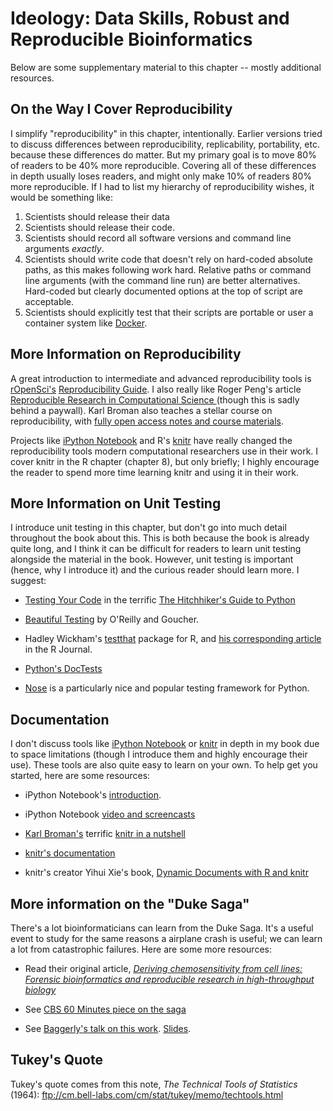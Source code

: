 # Ideology: Data Skills, Robust and Reproducible Bioinformatics

Below are some supplementary material to this chapter -- mostly additional
resources.

## On the Way I Cover Reproducibility

I simplify "reproducibility" in this chapter, intentionally. Earlier versions
tried to discuss differences between reproducibility, replicability,
portability, etc. because these differences do matter. But my primary goal is
to move 80% of readers to be 40% more reproducible. Covering all of these
differences in depth usually loses readers, and might only make 10% of readers
80% more reproducible. If I had to list my hierarchy of reproducibility wishes,
it would be something like:

1. Scientists should release their data
2. Scientists should release their code.
3. Scientists should record all software versions and command line arguments
   *exactly*.
4. Scientists should write code that doesn't rely on hard-coded absolute paths,
   as this makes following work hard. Relative paths or command line arguments
(with the command line run) are better alternatives. Hard-coded but clearly
documented options at the top of script are acceptable.
5. Scientists should explicitly test that their scripts are portable or user a
   container system like [Docker](https://www.docker.com/).

## More Information on Reproducibility

A great introduction to intermediate and advanced reproducibility tools is
[rOpenSci's](http://ropensci.org/) [Reproducibility
Guide](http://ropensci.github.io/reproducibility-guide/). I also really like
Roger Peng's article [Reproducible Research in Computational Science
](http://www.sciencemag.org/content/334/6060/1226.abstract) (though this is
sadly behind a paywall). Karl Broman also teaches a stellar course on
reproducibility, with [fully open access notes and course
materials](http://kbroman.org/Tools4RR/).

Projects like [iPython Notebook](http://ipython.org/notebook.html) and R's
[knitr](http://www.amazon.com/exec/obidos/ASIN/1482203537/7210-20) have really
changed the reproducibility tools modern computational researchers use in their
work. I cover knitr in the R chapter (chapter 8), but only briefly; I highly
encourage the reader to spend more time learning knitr and using it in their
work.

## More Information on Unit Testing

I introduce unit testing in this chapter, but don't go into much detail
throughout the book about this. This is both because the book is already quite
long, and I think it can be difficult for readers to learn unit testing
alongside the material in the book. However, unit testing is important (hence,
why I introduce it) and the curious reader should learn more. I suggest:

 - [Testing Your Code](http://docs.python-guide.org/en/latest/writing/tests/)
   in the terrific [The Hitchhiker's Guide to
Python](http://docs.python-guide.org/en/latest/)

 - [Beautiful
   Testing](http://www.amazon.com/Beautiful-Testing-Professionals-Software-Practice/dp/0596159811)
by O'Reilly and Goucher.

 - Hadley Wickham's [testthat](https://github.com/hadley/testthat) package for R, and [his corresponding article](http://journal.r-project.org/archive/2011-1/RJournal_2011-1_Wickham.pdf) in the R Journal.

 - [Python's DocTests](https://docs.python.org/2/library/doctest.html)

 - [Nose](https://nose.readthedocs.org/en/latest/) is a particularly nice and
   popular testing framework for Python.

## Documentation

I don't discuss tools like [iPython Notebook](http://ipython.org/notebook.html)
or [knitr](http://yihui.name/knitr/) in depth in my book due to space
limitations (though I introduce them and highly encourage their use). These
tools are also quite easy to learn on your own. To help get you started, here
are some resources:

 - iPython Notebook's [introduction](http://ipython.org/ipython-doc/stable/interactive/tutorial.html).

 - iPython Notebook [video and screencasts](http://ipython.org/videos.html)

 - [Karl Broman's](https://twitter.com/kwbroman) terrific [knitr in a
   nutshell](http://kbroman.org/knitr_knutshell/)

 - [knitr's documentation](http://yihui.name/knitr/)

 - knitr's creator Yihui Xie's book, [Dynamic Documents with R and
   knitr](http://www.amazon.com/dp/1482203537/ref=cm_sw_su_dp)

## More information on the "Duke Saga"

There's a lot bioinformaticians can learn from the Duke Saga. It's a useful
event to study for the same reasons a airplane crash is useful; we can learn a
lot from catastrophic failures. Here are some more resources:

 - Read their original article, *[Deriving chemosensitivity from cell lines:
   Forensic bioinformatics and reproducible research in high-throughput
biology](http://projecteuclid.org/euclid.aoas/1267453942)*

 - See [CBS 60 Minutes piece on the saga](https://www.youtube.com/watch?v=66dPIFMJ_-A)

 - See [Baggerly's talk on this
   work](http://videolectures.net/cancerbioinformatics2010_baggerly_irrh/). [Slides](http://bioinformatics.mdanderson.org/Supplements/ReproRsch-All/Modified/StarterSet/baggerly_nebraska12.pdf).

## Tukey's Quote

Tukey's quote comes from this note, *The Technical Tools of Statistics* (1964):
ftp://cm.bell-labs.com/cm/stat/tukey/memo/techtools.html

